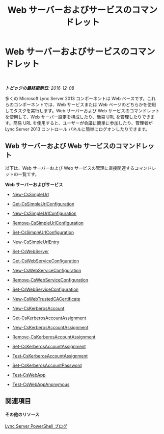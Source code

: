 ﻿---
title: Web サーバーおよびサービスのコマンドレット
TOCTitle: Web サーバーおよびサービスのコマンドレット
ms:assetid: 07ce7fd4-4068-4957-9cb9-fd121b43858c
ms:mtpsurl: https://technet.microsoft.com/ja-jp/library/Gg415631(v=OCS.15)
ms:contentKeyID: 48271159
ms.date: 12/10/2016
mtps_version: v=OCS.15
ms.translationtype: HT
---

# Web サーバーおよびサービスのコマンドレット

 

_**トピックの最終更新日:** 2016-12-08_

多くの Microsoft Lync Server 2013 コンポーネントは Web ベースです。これらのコンポーネントでは、Web サービスまたは Web ページのどちらかを使用してタスクを実行します。Web サーバーおよび Web サービスのコマンドレットを使用して、Web サーバー設定を構成したり、簡易 URL を管理したりできます。簡易 URL を使用すると、ユーザーが会議に簡単に参加したり、管理者が Lync Server 2013 コントロール パネルに簡単にログオンしたりできます。

## Web サーバーおよび Web サービスのコマンドレット

以下は、Web サーバーおよび Web サービスの管理に直接関連するコマンドレットの一覧です。

**Web サーバーおよびサービス**

  - [New-CsSimpleUrl](new-cssimpleurl.md)

  - [Get-CsSimpleUrlConfiguration](get-cssimpleurlconfiguration.md)

  - [New-CsSimpleUrlConfiguration](new-cssimpleurlconfiguration.md)

  - [Remove-CsSimpleUrlConfiguration](remove-cssimpleurlconfiguration.md)

  - [Set-CsSimpleUrlConfiguration](set-cssimpleurlconfiguration.md)

  - [New-CsSimpleUrlEntry](new-cssimpleurlentry.md)

  - [Set-CsWebServer](set-cswebserver.md)

  - [Get-CsWebServiceConfiguration](get-cswebserviceconfiguration.md)

  - [New-CsWebServiceConfiguration](new-cswebserviceconfiguration.md)

  - [Remove-CsWebServiceConfiguration](remove-cswebserviceconfiguration.md)

  - [Set-CsWebServiceConfiguration](set-cswebserviceconfiguration.md)

  - [New-CsWebTrustedCACertificate](new-cswebtrustedcacertificate.md)

  - [New-CsKerberosAccount](new-cskerberosaccount.md)

  - [Get-CsKerberosAccountAssignment](get-cskerberosaccountassignment.md)

  - [New-CsKerberosAccountAssignment](new-cskerberosaccountassignment.md)

  - [Remove-CsKerberosAccountAssignment](remove-cskerberosaccountassignment.md)

  - [Set-CsKerberosAccountAssignment](set-cskerberosaccountassignment.md)

  - [Test-CsKerberosAccountAssignment](test-cskerberosaccountassignment.md)

  - [Set-CsKerberosAccountPassword](set-cskerberosaccountpassword.md)

  - [Test-CsWebApp](test-cswebapp.md)

  - [Test-CsWebAppAnonymous](test-cswebappanonymous.md)

## 関連項目

#### その他のリソース

[Lync Server PowerShell ブログ](http://go.microsoft.com/fwlink/?linkid=203150%26clcid=0x411)

